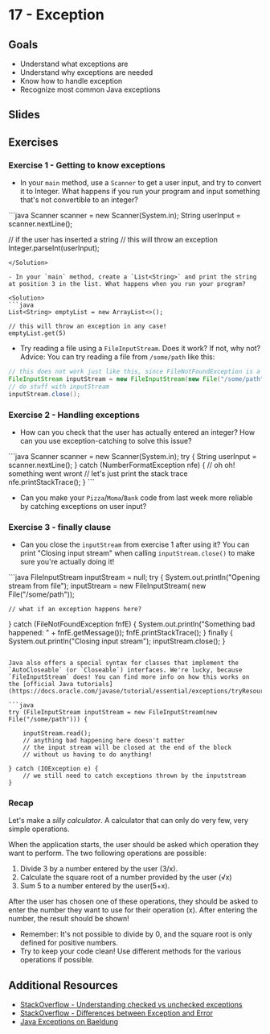 # 17 - Exception

<Teacher name="Michele"></Teacher>

## Goals
- Understand what exceptions are
- Understand why exceptions are needed
- Know how to handle exception
- Recognize most common Java exceptions

## Slides
<GoogleSlides src="https://docs.google.com/presentation/d/e/2PACX-1vRxO7DsrKY8_sGGsck8RKYVAkjrDNUpfsddeD7f75uS0O09_uVPyXH5AZh4tLHIX7MArYp14ap9yXa0/embed?start=false&loop=false&delayms=3000"></GoogleSlides>

## Exercises

### Exercise 1 - Getting to know exceptions
- In your `main` method, use a `Scanner` to get a user input, and try to convert it to Integer. What happens if you run your program and input something that's not convertible to an integer?

<Solution>
```java
Scanner scanner = new Scanner(System.in);
String userInput = scanner.nextLine();

// if the user has inserted a string
// this will throw an exception
Integer.parseInt(userInput);
```
</Solution>

- In your `main` method, create a `List<String>` and print the string at position 3 in the list. What happens when you run your program?

<Solution>
```java
List<String> emptyList = new ArrayList<>();

// this will throw an exception in any case!
emptyList.get(5) 
```
</Solution>

- Try reading a file using a `FileInputStream`. Does it work? If not, why not?
  Advice: You can try reading a file from `/some/path` like this:
```java
// this does not work just like this, since FileNotFoundException is a checked exception
FileInputStream inputStream = new FileInputStream(new File("/some/path"));
// do stuff with inputStream
inputStream.close();
```

### Exercise 2 - Handling exceptions
- How can you check that the user has actually entered an integer? How can you use exception-catching to solve this issue?

<Solution>
```java
Scanner scanner = new Scanner(System.in);
try {
	String userInput = scanner.nextLine();
} catch (NumberFormatException nfe) {
	// oh oh! something went wront
	// let's just print the stack trace
	nfe.printStackTrace();
}
```
</Solution>

- Can you make your `Pizza`/`Moma`/`Bank` code from last week more reliable by catching exceptions on user input?

### Exercise 3 - finally clause
- Can you close the `inputStream` from exercise 1 after using it? You can print "Closing input stream" when calling `inputStream.close()` to make sure you're actually doing it!

<Solution>
```java
FileInputStream inputStream = null;
try {
    System.out.println("Opening stream from file");
    inputStream = new FileInputStream(
            new File("/some/path"));

    // what if an exception happens here?

} catch (FileNotFoundException fnfE) {
    System.out.println("Something bad happened: " + fnfE.getMessage());
    fnfE.printStackTrace();
} finally {
    System.out.println("Closing input stream");
    inputStream.close();
}
```

Java also offers a special syntax for classes that implement the `AutoCloseable` (or `Closeable`) interfaces. We're lucky, because `FileInputStream` does! You can find more info on how this works on the [official Java tutorials](https://docs.oracle.com/javase/tutorial/essential/exceptions/tryResourceClose.html).

```java
try (FileInputStream inputStream = new FileInputStream(new File("/some/path"))) {

    inputStream.read();
    // anything bad happening here doesn't matter
    // the input stream will be closed at the end of the block
    // without us having to do anything!
    
} catch (IOException e) {
    // we still need to catch exceptions thrown by the inputstream
}
```
</Solution>

### Recap
Let's make a *silly calculator*. A calculator that can only do very few, very simple operations.

When the application starts, the user should be asked which operation they want to perform. The two following operations are possible:
1. Divide 3 by a number entered by the user (3/x).
2. Calculate the square root of a number provided by the user (√x)
3. Sum 5 to a number entered by the user(5+x).

After the user has chosen one of these operations, they should be asked to enter the number they want to use for their operation (x). After entering the number, the result should be shown!

- Remember: It's not possible to divide by 0, and the square root is only defined for positive numbers.
- Try to keep your code clean! Use different methods for the various operations if possible.

## Additional Resources

- [StackOverflow - Understanding checked vs unchecked exceptions](https://stackoverflow.com/questions/6115896/understanding-checked-vs-unchecked-exceptions-in-java)
- [StackOverflow - Differences between Exception and Error](https://stackoverflow.com/questions/912334/differences-between-exception-and-error)
- [Java Exceptions on Baeldung](https://www.baeldung.com/java-exceptions)
